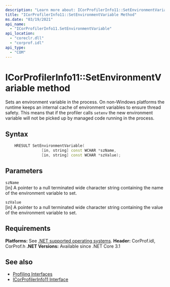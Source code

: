 ```yaml
---
description: "Learn more about: ICorProfilerInfo11::SetEnvironmentVariable Method"
title: "ICorProfilerInfo11::SetEnvironmentVariable Method"
ms.date: "03/19/2021"
api_name:
  - "ICorProfilerInfo11.SetEnvironmentVariable"
api_location:
  - "coreclr.dll"
  - "corprof.idl"
api_type:
  - "COM"
---
```

# ICorProfilerInfo11::SetEnvironmentVariable method

Sets an environment variable in the process. On non-Windows platforms the runtime keeps an internal cache of environment variables to ensure thread safety. This means that if the profiler calls `setenv` the new environment variable will not be picked up by managed code running in the process.

## Syntax

```cpp
    HRESULT SetEnvironmentVariable(
                [in, string] const WCHAR *szName,
                [in, string] const WCHAR *szValue);
```

## Parameters

`szName`\
[in] A pointer to a null terminated wide character string containing the name of the environment variable to set.

`szValue`\
[in] A pointer to a null terminated wide character string containing the value of the environment variable to set.

## Requirements

**Platforms:** See [.NET supported operating systems](https://github.com/dotnet/core/blob/main/os-lifecycle-policy.md).
**Header:** CorProf.idl, CorProf.h
**.NET Versions:** Available since .NET Core 3.1

## See also

- [Profiling Interfaces](profiling-interfaces.md)
- [ICorProfilerInfo11 Interface](icorprofilerinfo11-interface.md)
